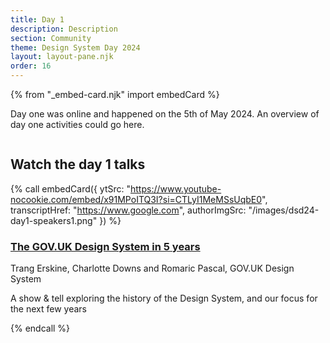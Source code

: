```yaml
---
title: Day 1
description: Description
section: Community
theme: Design System Day 2024
layout: layout-pane.njk
order: 16
---
```


{% from "_embed-card.njk" import embedCard %}

<p class="govuk-!-font-size-24">
  Day one was online and happened on the 5th of May 2024. An overview of day one activities could go here.
</p>

<img class="app-image--no-border govuk-!-margin-bottom-9" src="/images/dsd24-24.svg" alt="" role="presentation">

## Watch the day 1 talks

{% call embedCard({
  ytSrc: "https://www.youtube-nocookie.com/embed/x91MPoITQ3I?si=CTLyI1MeMSsUqbE0",
  transcriptHref: "https://www.google.com",
  authorImgSrc: "/images/dsd24-day1-speakers1.png"
}) %}

  <h3><a href="#">The GOV.UK Design System in 5 years</a></h3>
  <p>Trang Erskine, Charlotte Downs and Romaric Pascal, GOV.UK Design System</p>
  <p>A show & tell exploring the history of the Design System, and our focus for the next few years</p>
{% endcall %}
